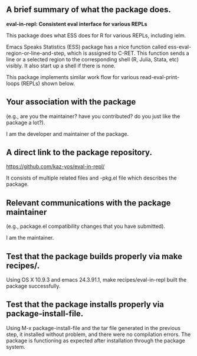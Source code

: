 **A brief summary of what the package does.**
---------------------------------------------

**eval-in-repl: Consistent eval interface for various REPLs**

This package does what ESS does for R for various REPLs, including ielm.

Emacs Speaks Statistics (ESS) package has a nice function called ess-eval-region-or-line-and-step, which is assigned to C-RET. This function sends a line or a selected region to the corresponding shell (R, Julia, Stata, etc) visibly. It also start up a shell if there is none.

This package implements similar work flow for various read-eval-print-loops (REPLs) shown below.


**Your association with the package**
---------------------------------------------
(e.g., are you the maintainer? have you contributed? do you just like the package a lot?).

I am the developer and maintainer of the package.


**A direct link to the package repository.**
---------------------------------------------

https://github.com/kaz-yos/eval-in-repl/

It consists of multiple related files and -pkg.el file which describes the package.


**Relevant communications with the package maintainer**
---------------------------------------------
(e.g., package.el compatibility changes that you have submitted).

I am the maintainer.


**Test that the package builds properly via make recipes/<recipe>.**
---------------------------------------------

Using OS X 10.9.3 and emacs 24.3.91.1, make recipes/eval-in-repl built the package successfully.


**Test that the package installs properly via package-install-file.**
---------------------------------------------

Using M-x package-install-file and the tar file generated in the previous step, it installed without problem, and there were no compilation errors. The package is functioning as expected after installation through the package system.
